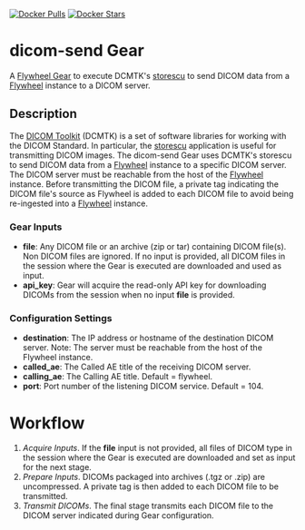 [![Docker Pulls](https://img.shields.io/docker/pulls/flywheel/dicom-send.svg)](https://hub.docker.com/r/flywheel/dicom-send/)
[![Docker Stars](https://img.shields.io/docker/stars/flywheel/dicom-send.svg)](https://hub.docker.com/r/flywheel/dicom-send/)

# dicom-send Gear

A [Flywheel Gear](https://github.com/flywheel-io/gears/tree/master/spec) to execute DCMTK's [storescu](https://support.dcmtk.org/docs/storescu.html) to send DICOM data from a [Flywheel](flywheel.io) instance to a DICOM server.


## Description

The [DICOM Toolkit](https://support.dcmtk.org/docs/) (DCMTK) is a set of software libraries for working with the DICOM Standard. In particular, the [storescu](https://support.dcmtk.org/docs/storescu.html) application is useful for transmitting DICOM images. The dicom-send Gear uses DCMTK's storescu to send DICOM data from a [Flywheel](flywheel.io) instance to a specific DICOM server. The DICOM server must be reachable from the host of the [Flywheel](flywheel.io) instance. Before transmitting the DICOM file, a private tag indicating the DICOM file's source as Flywheel is added to each DICOM file to avoid being re-ingested into a [Flywheel](flywheel.io) instance.


### Gear Inputs

* **file**: Any DICOM file or an archive (zip or tar) containing DICOM file(s). Non DICOM files are ignored. If no input is provided, all DICOM files in the session where the Gear is executed are downloaded and used as input.
* **api_key**: Gear will acquire the read-only API key for downloading DICOMs from the session when no input **file** is provided.


### Configuration Settings

* **destination**: The IP address or hostname of the destination DICOM server. Note: The server must be reachable from the host of the Flywheel instance.
* **called_ae**: The Called AE title of the receiving DICOM server.
* **calling_ae**: The Calling AE title. Default = flywheel.
* **port**: Port number of the listening DICOM service. Default = 104.

# Workflow

1. *Acquire Inputs*. If the **file** input is not provided, all files of DICOM type in the session where the Gear is executed are downloaded and set as input for the next stage.
2. *Prepare Inputs*. DICOMs packaged into archives (.tgz or .zip) are uncompressed. A private tag is then added to each DICOM file to be transmitted.
3. *Transmit DICOMs*. The final stage transmits each DICOM file to the DICOM server indicated during Gear configuration.
